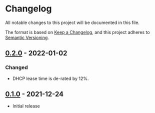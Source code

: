 # Changelog
All notable changes to this project will be documented in this file.

The format is based on [Keep a Changelog](https://keepachangelog.com/en/1.0.0/),
and this project adheres to [Semantic Versioning](https://semver.org/spec/v2.0.0.html).

## [0.2.0] - 2022-01-02
### Changed
- DHCP lease time is de-rated by 12%.

## [0.1.0] - 2021-12-24
- Initial release

[0.2.0]: https://github.com/newAM/w5500-rs/compare/dhcp%2Fv0.1.0...dhcp%2Fv0.2.0
[0.1.0]: https://github.com/newAM/w5500-rs/releases/tag/dhcp%2Fv0.1.0
